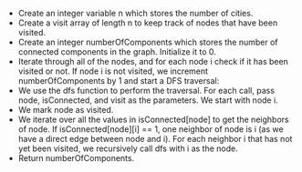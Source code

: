* Create an integer variable n which stores the number of cities.
* Create a visit array of length n to keep track of nodes that have been visited.
* Create an integer numberOfComponents which stores the number of connected components in the graph. Initialize it to 0.
* Iterate through all of the nodes, and for each node i check if it has been visited or not. If node i is not visited, we increment numberOfComponents by 1 and start a DFS traversal:
* We use the dfs function to perform the traversal. For each call, pass node, isConnected, and visit as the parameters. We start with node i.
* We mark node as visited.
* We iterate over all the values in isConnected[node] to get the neighbors of node. If isConnected[node][i] == 1, one neighbor of node is i (as we have a direct edge between node and i). For each neighbor i that has not yet been visited, we recursively call dfs with i as the node.
* Return numberOfComponents.